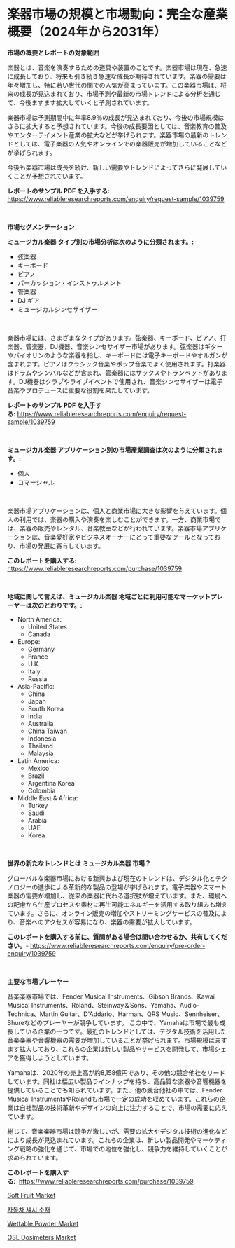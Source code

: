 <p><h1>楽器市場の規模と市場動向：完全な産業概要（2024年から2031年）</h1></p><p><strong>市場の概要とレポートの対象範囲</strong></p>
<p><p>楽器とは、音楽を演奏するための道具や装置のことです。楽器市場は現在、急速に成長しており、将来も引き続き急速な成長が期待されています。楽器の需要は年々増加し、特に若い世代の間での人気が高まっています。この楽器市場は、将来の成長が見込まれており、市場予測や最新の市場トレンドによる分析を通じて、今後ますます拡大していくと予測されています。</p><p>楽器市場は予測期間中に年率8.9％の成長が見込まれており、今後の市場規模はさらに拡大すると予想されています。今後の成長要因としては、音楽教育の普及やエンターテイメント産業の拡大などが挙げられます。楽器市場の最新のトレンドとしては、電子楽器の人気やオンラインでの楽器販売が増加していることなどが挙げられます。</p><p>今後も楽器市場は成長を続け、新しい需要やトレンドによってさらに発展していくことが予想されています。</p></p>
<p><strong>レポートのサンプル PDF を入手する:</strong> <a href="https://www.reliableresearchreports.com/enquiry/request-sample/1039759">https://www.reliableresearchreports.com/enquiry/request-sample/1039759</a></p>
<p>&nbsp;</p>
<p><strong>市場セグメンテーション</strong></p>
<p><strong>ミュージカル楽器 タイプ別の市場分析は次のように分類されます。:</strong></p>
<p><ul><li>弦楽器</li><li>キーボード</li><li>ピアノ</li><li>パーカッション・インストゥルメント</li><li>管楽器</li><li>DJ ギア</li><li>ミュージカルシンセサイザー</li></ul></p>
<p>&nbsp;</p>
<p><p>楽器市場には、さまざまなタイプがあります。弦楽器、キーボード、ピアノ、打楽器、管楽器、DJ機器、音楽シンセサイザー市場があります。弦楽器はギターやバイオリンのような楽器を指し、キーボードには電子キーボードやオルガンが含まれます。ピアノはクラシック音楽やポップ音楽でよく使用されます。打楽器はドラムやシンバルなどが含まれ、管楽器にはサックスやトランペットがあります。DJ機器はクラブやライブイベントで使用され、音楽シンセサイザーは電子音楽やプロデュースに重要な役割を果たしています。</p></p>
<p><strong>レポートのサンプル PDF を入手する:</strong>&nbsp;<a href="https://www.reliableresearchreports.com/enquiry/request-sample/1039759">https://www.reliableresearchreports.com/enquiry/request-sample/1039759</a></p>
<p>&nbsp;</p>
<p><strong> ミュージカル楽器 アプリケーション別の市場産業調査は次のように分類されます。:</strong></p>
<p><ul><li>個人</li><li>コマーシャル</li></ul></p>
<p>&nbsp;</p>
<p><p>楽器市場アプリケーションは、個人と商業市場に大きな影響を与えています。個人の利用では、楽器の購入や演奏を楽しむことができます。一方、商業市場では、楽器の販売やレンタル、音楽教室などが行われています。楽器市場アプリケーションは、音楽愛好家やビジネスオーナーにとって重要なツールとなっており、市場の発展に寄与しています。</p></p>
<p><strong>このレポートを購入する:</strong>&nbsp; <a href="https://www.reliableresearchreports.com/purchase/1039759">https://www.reliableresearchreports.com/purchase/1039759</a></p>
<p>&nbsp;</p>
<p><strong>地域に関して言えば、ミュージカル楽器 地域ごとに利用可能なマーケットプレーヤーは次のとおりです。:</strong></p>
<p><ul>
    <li>
        North America:
        <ul>
            <li>United States</li>
            <li>Canada</li>
        </ul>
    </li>
    <li>
        Europe:
        <ul>
            <li>Germany</li>
            <li>France</li>
            <li>U.K.</li>
            <li>Italy</li>
            <li>Russia</li>
        </ul>
    </li>
    <li>
        Asia-Pacific:
        <ul>
            <li>China</li>
            <li>Japan</li>
            <li>South Korea</li>
            <li>India</li>
            <li>Australia</li>
            <li>China Taiwan</li>
            <li>Indonesia</li>
            <li>Thailand</li>
            <li>Malaysia</li>
        </ul>
    </li>
    <li>
        Latin America:
        <ul>
            <li>Mexico</li>
            <li>Brazil</li>
            <li>Argentina Korea</li>
            <li>Colombia</li>
        </ul>
    </li>
    <li>
        Middle East & Africa:
        <ul>
            <li>Turkey</li>
            <li>Saudi</li>
            <li>Arabia</li>
            <li>UAE</li>
            <li>Korea</li>
        </ul>
    </li>
    </ul></p>
<p>&nbsp;</p>
<p><strong>世界の新たなトレンドとは ミュージカル楽器 市場？</strong></p>
<p><p>グローバルな楽器市場における新興および現在のトレンドは、デジタル化とテクノロジーの進歩による革新的な製品の登場が挙げられます。電子楽器やスマート楽器の需要が増加し、従来の楽器に代わる選択肢が増えています。また、環境への配慮から生産プロセスや素材に再生可能エネルギーを活用する取り組みも増えています。さらに、オンライン販売の増加やストリーミングサービスの普及により、音楽へのアクセスが容易になり、楽器の需要が拡大しています。</p></p>
<p><strong>このレポートを購入する前に、質問がある場合は問い合わせるか、共有してください。</strong>- <a href="https://www.reliableresearchreports.com/enquiry/pre-order-enquiry/1039759">https://www.reliableresearchreports.com/enquiry/pre-order-enquiry/1039759</a></p>
<p>&nbsp;</p>
<p><strong>主要な市場プレーヤー</strong></p>
<p><p>音楽楽器市場では、Fender Musical Instruments、Gibson Brands、Kawai Musical Instruments、Roland、Steinway＆Sons、Yamaha、Audio-Technica、Martin Guitar、D'Addario、Harman、QRS Music、Sennheiser、Shureなどのプレーヤーが競争しています。 この中で、Yamahaは市場で最も成長している企業の一つです。最近のトレンドとしては、デジタル技術を活用した音楽楽器や音響機器の需要が増加していることが挙げられます。市場規模はますます拡大しており、これらの企業は新しい製品やサービスを開発して、市場シェアを獲得しようとしています。</p><p>Yamahaは、2020年の売上高が約8,158億円であり、その他の競合他社をリードしています。同社は幅広い製品ラインナップを持ち、高品質な楽器や音響機器を提供していることでも知られています。また、他の競合他社の中では、Fender Musical InstrumentsやRolandも市場で一定の成功を収めています。これらの企業は自社製品の技術革新やデザインの向上に注力することで、市場の需要に応えています。</p><p>総じて、音楽楽器市場は競争が激しいが、需要の拡大やデジタル技術の進化などにより成長が見込まれています。これらの企業は、新しい製品開発やマーケティング戦略の強化を通じて、市場での地位を強化し、競争力を維持していくことが求められています。</p></p>
<p><strong>このレポートを購入する:</strong>&nbsp;&nbsp;<a href="https://www.reliableresearchreports.com/purchase/1039759">https://www.reliableresearchreports.com/purchase/1039759</a></p>
<p><p><a href="https://issuu.com/reportprime-2/docs/soft-fruit-market-size-2030.pptx">Soft Fruit Market</a></p><p><a href="https://github.com/OwenHamiytll568745/Market-Research-Report-List-1/blob/main/73632317848.md">자동차 섀시 소재</a></p><p><a href="https://issuu.com/reportprime-2/docs/wettable-powder-market-size-2030.pptx">Wettable Powder Market</a></p><p><a href="https://medium.com/@snievearol72/analyzing-osl-dosimeters-market-global-industry-perspective-and-forecast-2024-to-2031-bbdbad01531d">OSL Dosimeters Market</a></p></p>
